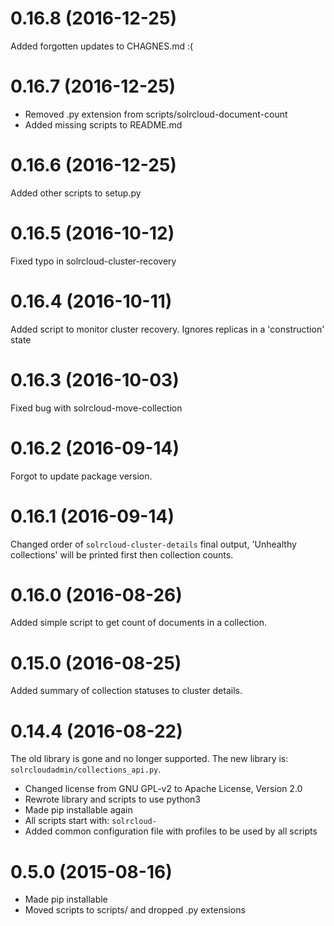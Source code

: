 # 0.16.8 (2016-12-25)

Added forgotten updates to CHAGNES.md :(

# 0.16.7 (2016-12-25)

* Removed .py extension from scripts/solrcloud-document-count
* Added missing scripts to README.md

# 0.16.6 (2016-12-25)

Added other scripts to setup.py

# 0.16.5 (2016-10-12)

Fixed typo in solrcloud-cluster-recovery

# 0.16.4 (2016-10-11)

Added script to monitor cluster recovery. Ignores replicas in a 'construction' state

# 0.16.3 (2016-10-03)

Fixed bug with solrcloud-move-collection

# 0.16.2 (2016-09-14)

Forgot to update package version.

# 0.16.1 (2016-09-14)

Changed order of `solrcloud-cluster-details` final output,
'Unhealthy collections' will be printed first then collection counts.

# 0.16.0 (2016-08-26)

Added simple script to get count of documents in a collection.

# 0.15.0 (2016-08-25)

Added summary of collection statuses to cluster details.

# 0.14.4 (2016-08-22)

The old library is gone and no longer supported. The new library is: `solrcloudadmin/collections_api.py`.

* Changed license from GNU GPL-v2 to Apache License, Version 2.0
* Rewrote library and scripts to use python3
* Made pip installable again
* All scripts start with: `solrcloud-`
* Added common configuration file with profiles to be used by all scripts

# 0.5.0 (2015-08-16)

* Made pip installable
* Moved scripts to scripts/ and dropped .py extensions
